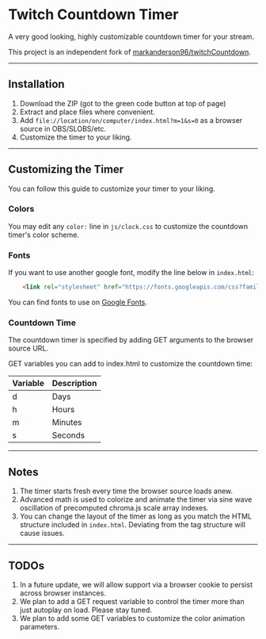 # Twitch Countdown Timer
A very good looking, highly customizable countdown timer for your stream.

This project is an independent fork of [markanderson96/twitchCountdown](https://github.com/markanderson96/twitchCountdown).

------------------
## Installation

1.  Download the ZIP (got to the green code button at top of page)
2.  Extract and place files where convenient.
3.  Add ``file://location/on/computer/index.html?m=1&s=0`` as a browser source in OBS/SLOBS/etc.
3.  Customize the timer to your liking.

---------------
## Customizing the Timer
You can follow this guide to customize your timer to your liking.

### Colors
You may edit any ``color:`` line in ``js/clock.css`` to customize the countdown timer's color scheme.

### Fonts
If you want to use another google font, modify the line below in ``index.html``:

```html
    <link rel="stylesheet" href="https://fonts.googleapis.com/css?family=Inconsolata">
```

You can find fonts to use on [Google Fonts](https://fonts.google.com/).

### Countdown Time

The countdown timer is specified by adding GET arguments to the browser source URL.

GET variables you can add to index.html to customize the countdown time:

| Variable | Description            | 
| -------- | ---------------------- |
| d | Days |
| h | Hours |
| m | Minutes |
| s | Seconds |

---------------
## Notes

1.  The timer starts fresh every time the browser source loads anew.
2.  Advanced math is used to colorize and animate the timer via sine wave oscillation of precomputed chroma.js scale array indexes.
3.  You can change the layout of the timer as long as you match the HTML structure included in ``index.html``.  Deviating from the tag structure will cause issues.

---------------
## TODOs

1.  In a future update, we will allow support via a browser cookie to persist across browser instances.
2.  We plan to add a GET request variable to control the timer more than just autoplay on load.  Please stay tuned.
3.  We plan to add some GET variables to customize the color animation parameters.
